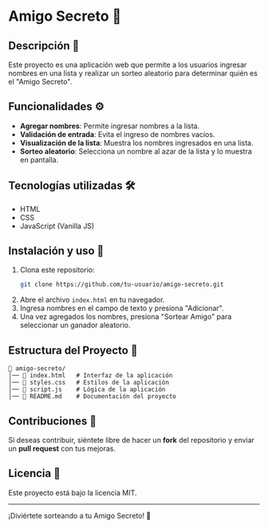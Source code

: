 # Amigo Secreto 🎁

## Descripción 📜
Este proyecto es una aplicación web que permite a los usuarios ingresar nombres en una lista y realizar un sorteo aleatorio para determinar quién es el "Amigo Secreto".

## Funcionalidades ⚙️
- **Agregar nombres**: Permite ingresar nombres a la lista.
- **Validación de entrada**: Evita el ingreso de nombres vacíos.
- **Visualización de la lista**: Muestra los nombres ingresados en una lista.
- **Sorteo aleatorio**: Selecciona un nombre al azar de la lista y lo muestra en pantalla.

## Tecnologías utilizadas 🛠️
- HTML
- CSS
- JavaScript (Vanilla JS)

## Instalación y uso 🚀
1. Clona este repositorio:
   ```sh
   git clone https://github.com/tu-usuario/amigo-secreto.git
   ```
2. Abre el archivo `index.html` en tu navegador.
3. Ingresa nombres en el campo de texto y presiona "Adicionar".
4. Una vez agregados los nombres, presiona "Sortear Amigo" para seleccionar un ganador aleatorio.

## Estructura del Proyecto 📂
```
📁 amigo-secreto/
│── 📄 index.html   # Interfaz de la aplicación
│── 🎨 styles.css   # Estilos de la aplicación
│── 📜 script.js    # Lógica de la aplicación
│── 📖 README.md    # Documentación del proyecto
```

## Contribuciones 🤝
Si deseas contribuir, siéntete libre de hacer un **fork** del repositorio y enviar un **pull request** con tus mejoras.

## Licencia 📜
Este proyecto está bajo la licencia MIT.

---
¡Diviértete sorteando a tu Amigo Secreto! 🎉

